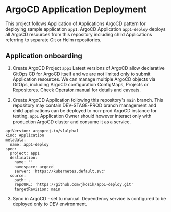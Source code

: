 # ArgoCD Application Deployment
This project follows Application of Applications ArgoCD pattern for deploying sample application `app1`.
ArgoCD Application `app1-deploy` deploys all ArgoCD resources from this repository including child Applications referring to separate Git or Helm repositories.

## Application onboarding
1. Create ArgoCD Project `app1`
Latest versions of ArgoCD allow declarative GitOps CD for ArgoCD itself and we are not limited only to submit Application resources.
We can manage multiple ArgoCD objects via GitOps, including ArgoCD configuration ConfigMaps, Projects or Repositores. Check [Operator manual](https://argo-cd.readthedocs.io/en/latest/operator-manual/declarative-setup/) for details and caveats.

2. Create ArgoCD Application following this repository's `main` branch.
This repository may contain DEV-STAGE-PROD branch management and child applications can be deployed to non-prod ArgoCD instance for testing.
`app1` Application Owner should however interact only with production ArgoCD cluster and consume it as a service.

```
apiVersion: argoproj.io/v1alpha1
kind: Application
metadata:
  name: app1-deploy
spec:
  project: app1
  destination:
    name: ''
    namespace: argocd
    server: 'https://kubernetes.default.svc'
  source:
    path: .
    repoURL: 'https://github.com/jkosik/app1-deploy.git'
    targetRevision: main
```

3. Sync in ArgoCD - set tu manual. Dependency service is configured to be deployed only to DEV environment.